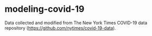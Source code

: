 # modeling-covid-19
Data collected and modified from The New York Times COVID-19 data repository (https://github.com/nytimes/covid-19-data).
